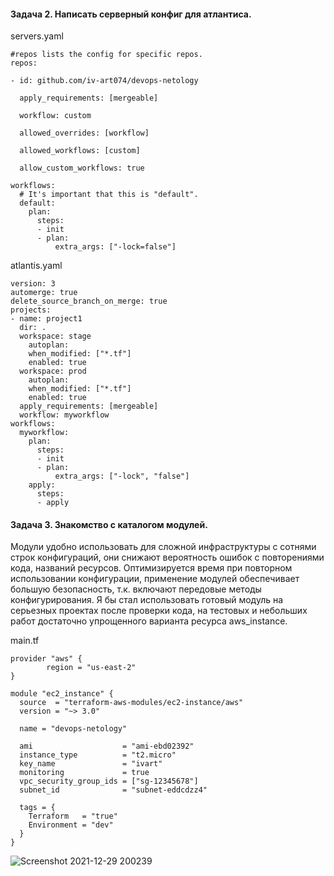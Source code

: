 #### Задача 2. Написать серверный конфиг для атлантиса.

servers.yaml
```
#repos lists the config for specific repos.
repos:
  
- id: github.com/iv-art074/devops-netology

  apply_requirements: [mergeable]
  
  workflow: custom
  
  allowed_overrides: [workflow]

  allowed_workflows: [custom]

  allow_custom_workflows: true
  
workflows:
  # It's important that this is "default".
  default:
    plan:
      steps:
      - init
      - plan:
          extra_args: ["-lock=false"]
```

atlantis.yaml
```
version: 3
automerge: true
delete_source_branch_on_merge: true
projects:
- name: project1
  dir: .
  workspace: stage
    autoplan:
    when_modified: ["*.tf"]
    enabled: true
  workspace: prod
    autoplan:
    when_modified: ["*.tf"]
    enabled: true
  apply_requirements: [mergeable]
  workflow: myworkflow
workflows:
  myworkflow:
    plan:
      steps:
      - init
      - plan:
          extra_args: ["-lock", "false"]
    apply:
      steps:
      - apply
```
#### Задача 3. Знакомство с каталогом модулей.

Модули удобно использовать для сложной инфраструктуры с сотнями строк конфигураций, они снижают вероятность ошибок с повторениями кода, названий ресурсов. Оптимизируется время при повторном использовании конфигурации, применение модулей обеспечивает большую безопасность, т.к. включают передовые методы конфигурирования. 
Я бы стал использовать готовый модуль на серьезных проектах после проверки кода, на тестовых и небольших работ достаточно упрощенного варианта ресурса aws_instance.

main.tf
```
provider "aws" {
        region = "us-east-2"
}

module "ec2_instance" {
  source  = "terraform-aws-modules/ec2-instance/aws"
  version = "~> 3.0"

  name = "devops-netology"

  ami                    = "ami-ebd02392"
  instance_type          = "t2.micro"
  key_name               = "ivart"
  monitoring             = true
  vpc_security_group_ids = ["sg-12345678"]
  subnet_id              = "subnet-eddcdzz4"

  tags = {
    Terraform   = "true"
    Environment = "dev"
  }
}
```
![Screenshot 2021-12-29 200239](https://user-images.githubusercontent.com/87374285/147650594-30b0daab-6eed-4907-a862-96b088dcfd85.png)



